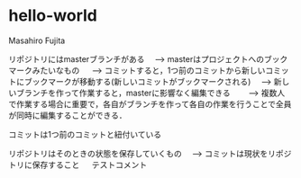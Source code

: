 # hello-world

Masahiro Fujita

リポジトリにはmasterブランチがある
　--> masterはプロジェクトへのブックマークみたいなもの
　  --> コミットすると，1つ前のコミットから新しいコミットにブックマークが移動する(新しいコミットがブックマークされる)
　--> 新しいブランチを作って作業すると，masterに影響なく編集できる
　　--> 複数人で作業する場合に重要で，各自がブランチを作って各自の作業を行うことで全員が同時に編集することができる．
  
コミットは1つ前のコミットと紐付いている
  
リポジトリはそのときの状態を保存していくもの
　--> コミットは現状をリポジトリに保存すること
　
テストコメント
